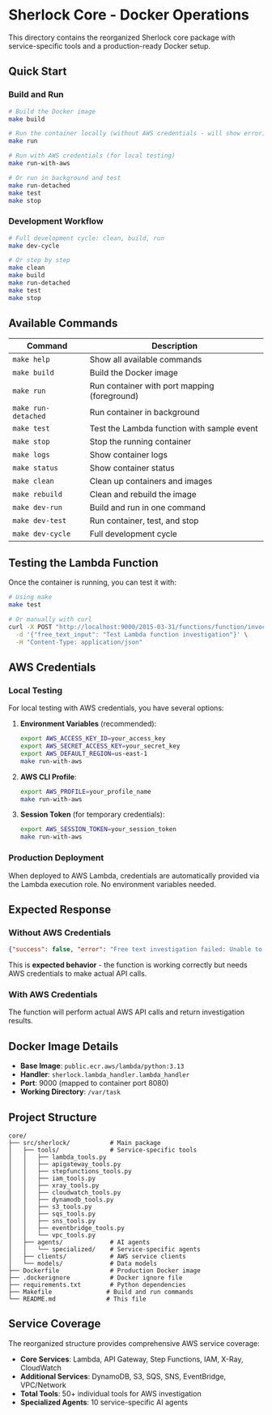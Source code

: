 # Sherlock Core - Docker Operations

This directory contains the reorganized Sherlock core package with service-specific tools and a production-ready Docker setup.

## Quick Start

### Build and Run
```bash
# Build the Docker image
make build

# Run the container locally (without AWS credentials - will show error)
make run

# Run with AWS credentials (for local testing)
make run-with-aws

# Or run in background and test
make run-detached
make test
make stop
```

### Development Workflow
```bash
# Full development cycle: clean, build, run
make dev-cycle

# Or step by step
make clean
make build
make run-detached
make test
make stop
```

## Available Commands

| Command | Description |
|---------|-------------|
| `make help` | Show all available commands |
| `make build` | Build the Docker image |
| `make run` | Run container with port mapping (foreground) |
| `make run-detached` | Run container in background |
| `make test` | Test the Lambda function with sample event |
| `make stop` | Stop the running container |
| `make logs` | Show container logs |
| `make status` | Show container status |
| `make clean` | Clean up containers and images |
| `make rebuild` | Clean and rebuild the image |
| `make dev-run` | Build and run in one command |
| `make dev-test` | Run container, test, and stop |
| `make dev-cycle` | Full development cycle |

## Testing the Lambda Function

Once the container is running, you can test it with:

```bash
# Using make
make test

# Or manually with curl
curl -X POST "http://localhost:9000/2015-03-31/functions/function/invocations" \
  -d '{"free_text_input": "Test Lambda function investigation"}' \
  -H "Content-Type: application/json"
```

## AWS Credentials

### Local Testing
For local testing with AWS credentials, you have several options:

1. **Environment Variables** (recommended):
   ```bash
   export AWS_ACCESS_KEY_ID=your_access_key
   export AWS_SECRET_ACCESS_KEY=your_secret_key
   export AWS_DEFAULT_REGION=us-east-1
   make run-with-aws
   ```

2. **AWS CLI Profile**:
   ```bash
   export AWS_PROFILE=your_profile_name
   make run-with-aws
   ```

3. **Session Token** (for temporary credentials):
   ```bash
   export AWS_SESSION_TOKEN=your_session_token
   make run-with-aws
   ```

### Production Deployment
When deployed to AWS Lambda, credentials are automatically provided via the Lambda execution role. No environment variables needed.

## Expected Response

### Without AWS Credentials
```json
{"success": false, "error": "Free text investigation failed: Unable to locate credentials"}
```
This is **expected behavior** - the function is working correctly but needs AWS credentials to make actual API calls.

### With AWS Credentials
The function will perform actual AWS API calls and return investigation results.

## Docker Image Details

- **Base Image**: `public.ecr.aws/lambda/python:3.13`
- **Handler**: `sherlock.lambda_handler.lambda_handler`
- **Port**: 9000 (mapped to container port 8080)
- **Working Directory**: `/var/task`

## Project Structure

```
core/
├── src/sherlock/           # Main package
│   ├── tools/              # Service-specific tools
│   │   ├── lambda_tools.py
│   │   ├── apigateway_tools.py
│   │   ├── stepfunctions_tools.py
│   │   ├── iam_tools.py
│   │   ├── xray_tools.py
│   │   ├── cloudwatch_tools.py
│   │   ├── dynamodb_tools.py
│   │   ├── s3_tools.py
│   │   ├── sqs_tools.py
│   │   ├── sns_tools.py
│   │   ├── eventbridge_tools.py
│   │   └── vpc_tools.py
│   ├── agents/             # AI agents
│   │   └── specialized/    # Service-specific agents
│   ├── clients/            # AWS service clients
│   └── models/             # Data models
├── Dockerfile              # Production Docker image
├── .dockerignore           # Docker ignore file
├── requirements.txt        # Python dependencies
├── Makefile               # Build and run commands
└── README.md              # This file
```

## Service Coverage

The reorganized structure provides comprehensive AWS service coverage:

- **Core Services**: Lambda, API Gateway, Step Functions, IAM, X-Ray, CloudWatch
- **Additional Services**: DynamoDB, S3, SQS, SNS, EventBridge, VPC/Network
- **Total Tools**: 50+ individual tools for AWS investigation
- **Specialized Agents**: 10 service-specific AI agents
